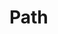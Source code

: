 <script setup>
import ShapeProps from "../../../../src/components/ShapeProps.vue";
</script>

# Path

<ShapeProps :shapeName="'Path'" />

